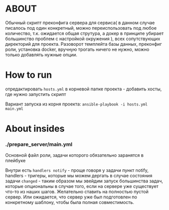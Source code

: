 # ABOUT

Обычный скрипт преконфига сервера для сервиса( в данном случае писалось под один конкретный, можно переиспользовать под любое количество, т.к. ожидается общая струтура, а докер в принципе убирает большинство проблем с настройкой окружения ), всех сопутствующих директорий для проекта. Разоворот темплейта базы данных, преконфиг роли, установка docker, вручную трогать ничего не нужно, можно только добавлять нужные опции.

# How to run

отредактировать `hosts.yml` в корневой папке проекта - добавить хосты, где нужно запустить скрипт

Вариант запуска из корня проекта: `ansible-playbook -i hosts.yml main.yml`

# About insides

### ./prepare_server/main.yml 

Основной файл роли, задачи которого обязательно заранятся в плейбуке

Внутри есть `handlers notify` - проще говоря у задачи пункт notify, handlers - тригеры, которые мы можем дергать в случае состояния задачи `changed` - таким образом мы эвейдим запуск большинства задач, которые опциональны в случае того, если на сервере уже существует что-то из наших шагов. Желательно ставить на полностью пустой сервер. Или ожидается, что сервер уже был подготовлен по конкретному шаблону, чтобы была полная совместимость.

